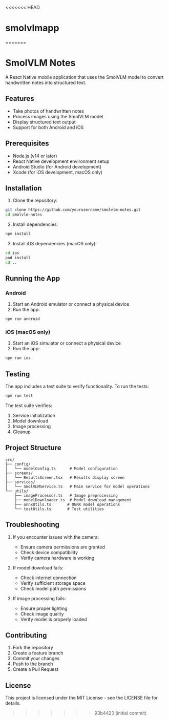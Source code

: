 <<<<<<< HEAD
# smolvlmapp
=======
# SmolVLM Notes

A React Native mobile application that uses the SmolVLM model to convert handwritten notes into structured text.

## Features

- Take photos of handwritten notes
- Process images using the SmolVLM model
- Display structured text output
- Support for both Android and iOS

## Prerequisites

- Node.js (v14 or later)
- React Native development environment setup
- Android Studio (for Android development)
- Xcode (for iOS development, macOS only)

## Installation

1. Clone the repository:
```bash
git clone https://github.com/yourusername/smolvlm-notes.git
cd smolvlm-notes
```

2. Install dependencies:
```bash
npm install
```

3. Install iOS dependencies (macOS only):
```bash
cd ios
pod install
cd ..
```

## Running the App

### Android

1. Start an Android emulator or connect a physical device
2. Run the app:
```bash
npm run android
```

### iOS (macOS only)

1. Start an iOS simulator or connect a physical device
2. Run the app:
```bash
npm run ios
```

## Testing

The app includes a test suite to verify functionality. To run the tests:

```bash
npm run test
```

The test suite verifies:
1. Service initialization
2. Model download
3. Image processing
4. Cleanup

## Project Structure

```
src/
├── config/
│   └── modelConfig.ts      # Model configuration
├── screens/
│   └── ResultsScreen.tsx   # Results display screen
├── services/
│   └── SmolVLMService.ts   # Main service for model operations
└── utils/
    ├── imageProcessor.ts   # Image preprocessing
    ├── modelDownloader.ts  # Model download management
    ├── onnxUtils.ts       # ONNX model operations
    └── testUtils.ts       # Test utilities
```

## Troubleshooting

1. If you encounter issues with the camera:
   - Ensure camera permissions are granted
   - Check device compatibility
   - Verify camera hardware is working

2. If model download fails:
   - Check internet connection
   - Verify sufficient storage space
   - Check model path permissions

3. If image processing fails:
   - Ensure proper lighting
   - Check image quality
   - Verify model is properly loaded

## Contributing

1. Fork the repository
2. Create a feature branch
3. Commit your changes
4. Push to the branch
5. Create a Pull Request

## License

This project is licensed under the MIT License - see the LICENSE file for details. 
>>>>>>> 93b4423 (initial commit)
